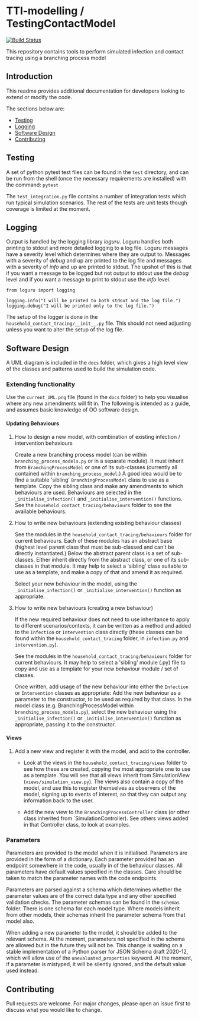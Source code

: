# TTI-modelling / TestingContactModel

[![Build Status](https://github.com/TTI-modelling/TestingContactModel/actions/workflows/python-package.yml/badge.svg)](https://github.com/TTI-modelling/TestingContactModel/actions/workflows/python-package.yml)

This repository contains tools to perform simulated infection and contact tracing using a branching process model

## Introduction 
This readme provides additional documentation for developers looking to extend or modify the code.

The sections below are:
- [Testing](#testing)
- [Logging](#logging)
- [Software Design](#software-design)  
- [Contributing](#contributing)

<!-- toc -->

## Testing
A set of python pytest test files can be found in the `test` directory, and can be run from the shell 
(once the necessary requirements are installed) with the command: `pytest`

The `test_integration.py` file contains a number of integration tests which run typical simulation scenarios.
The rest of the tests are unit tests though coverage is limited at the moment.

## Logging
Output is handled by the logging library *loguru*. Loguru handles both printing to stdout and more detailed logging
to a log file. Loguru messages have a severity level which determines where they are output to. Messages with a 
severity of *debug* and up are printed to the log file and messages with a severity of *info* and up are printed to 
stdout. The upshot of this is that if you want a message to be logged but not output to stdout use the *debug* level 
and if you want a message to print to stdout use the *info* level.

```
from loguru import logging

logging.info("I will be printed to both stdout and the log file.")
logging.debug("I will be printed only to the log file.")
```

The setup of the logger is done in the `household_contact_tracing/__init__.py` file. This should not need adjusting 
unless you want to alter the setup of the log file. 

## Software Design

A UML diagram is included in the `docs` folder, which gives a high level view of the classes and patterns used to 
build the simulation code.

### Extending functionality

Use the `current_UML.png` file (found in the `docs` folder) to help you visualise where any new amendments will
fit in.  The following is intended as a guide, and assumes basic knowledge of OO software design.

#### Updating Behaviours

1. How to design a new model, with combination of existing infection / intervention behaviours

    Create a new branching process model (can be within `branching_process_models.py` or in a separate module). It
    must inherit from `BranchingProcessModel` or one of its sub-classes (currently all contained within
    `branching_process_model`.) A good idea would be to find a suitable 'sibling' `BranchingProcessModel` class to use as
    a template. Copy the sibling class and make any amendments to which behaviours are used. 
    Behaviours are selected in the `_initialise_infection()` and `_initialise_intervention()` functions. See the 
    `household_contact_tracing/behaviours` folder to see the available behaviours.
   
2. How to write new behaviours (extending existing behaviour classes)

    See the modules in the `household_contact_tracing/behaviours` folder for current behaviours. Each of these
    modules has an abstract base (highest level parent class that must be sub-classed and can't be directly 
    instantiated.)  Below the abstract parent class is a set of sub-classes. Either inherit directly from
    the abstract class, or one of its sub-classes in that module.  It may help to select a 'sibling' class 
    suitable to use as a template, and make a copy of that and amend it as required.
   
    Select your new behaviour in the model, using the `_initialise_infection()` or `_initialise_intervention()` 
    function as appropriate.
   
3. How to write new behaviours (creating a new behaviour)

    If the new required behaviour does not need to use inheritance to apply to different scenarios/contexts,
    it can be written as a method and added to the `Infection` or `Intervention` class directly (these classes 
    can be found within the `household_contact_tracing` folder, in `infection.py` and `intervention.py`).

    See the modules in the `household_contact_tracing/behaviours` folder for current behaviours. 
    It may help to select a 'sibling' module (.py) file to copy and use as a template for your new behaviour
    module / set of classes.
   
    Once written, add usage of the new behaviour into either the `Infection` or `Intervention` classes as appropriate:
    Add the new behaviour as a parameter to the constructor, to be used as required by that class. 
    In the model class (e.g. BranchingProcessModel within `branching_process_models.py`), select the new behaviour 
    using the `_initialise_infection()` or `_initialise_intervention()` function as appropriate, passing it to the 
    constructor.
   
#### Views

1. Add a new view and register it with the model, and add to the controller.
    * Look at the views in the `household_contact_tracing/views` folder to see how these are created, copying the most 
      appropriate one to use as a template. You will see that all views inherit from SimulationView
      (`views/simulation_view.py`).  The views also contain a copy of the model, and use this to register themselves as 
      observers of the model, signing up to events of interest, so that they can output any information back to the user.
  
    * Add the new view to the `BranchingProcessController` class (or other class inherited from `SimulationController). 
      See others views added in that Controller class, to look at examples.  
   
### Parameters
Parameters are provided to the model when it is initialised. Parameters are provided in the form of a dictionary. 
Each parameter provided has an endpoint somewhere in the code, usually in of the behaviour classes. All parameters
have default values specified in the classes. Care should be taken to match the parameter names with the code 
endpoints.

Parameters are parsed against a schema which determines whether the parameter values are of the correct data type and 
any other specified validation checks. The parameter schemas can be found in the `schemas` folder. There is one 
schema for each model type. Where models inherit from other models, their schemas inherit the parameter schema from 
that model also.

When adding a new parameter to the model, it should be added to the relevant schema. At 
the moment, parameters not specified in the schema are allowed but in the future they will not be. This change is 
waiting on a stable implementation of a Python parser for JSON Schema draft 2020-12, which will allow use of the
`unevaluated_properties` keyword. At the moment, if a parameter is mistyped, it will be silently ignored, and the 
default value used instead.
  
## Contributing
Pull requests are welcome. For major changes, please open an issue first to discuss what you would like to change.